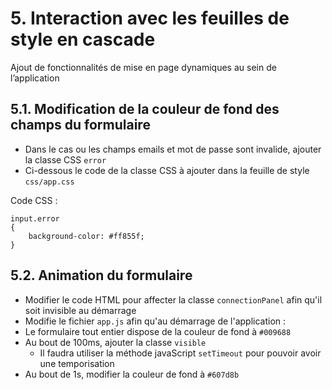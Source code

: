 # 5. Interaction avec les feuilles de style en cascade
Ajout de fonctionnalités de mise en page dynamiques au sein de l’application


## 5.1. Modification de la couleur de fond des champs du formulaire 
- Dans le cas ou les champs emails et mot de passe sont invalide, ajouter la classe CSS `error`
- Ci-dessous le code de la classe CSS à ajouter dans la feuille de style `css/app.css`
 
 Code CSS :

    input.error
    {
	    background-color: #ff855f;	
    }


## 5.2. Animation du formulaire
- Modifier le code HTML pour affecter la classe `connectionPanel` afin qu'il soit invisible au démarrage
- Modifie le fichier `app.js` afin qu'au démarrage de l'application :
 - Le formulaire tout entier dispose de la couleur de fond à `#009688`
 - Au bout de 100ms, ajouter la classe `visible`
   - Il faudra utiliser la méthode javaScript `setTimeout` pour pouvoir avoir une temporisation
 - Au bout de 1s, modifier la couleur de fond à `#607d8b`
 